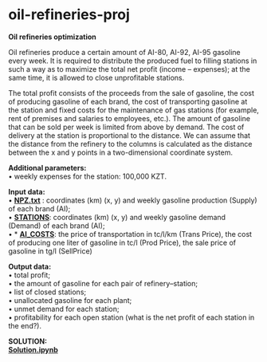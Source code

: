 # oil-refineries-proj

**Oil refineries optimization**

Oil refineries produce a certain amount of AI-80, AI-92, AI-95 gasoline every week. It is required to distribute the produced fuel to filling stations in such a way as to maximize the total net profit (income – expenses); at the same time, it is allowed to close unprofitable stations.

The total profit consists of the proceeds from the sale of gasoline, the cost of producing gasoline of each brand, the cost of transporting gasoline at the station and fixed costs for the maintenance of gas stations (for example, rent of premises and salaries to employees, etc.). The amount of gasoline that can be sold per week is limited from above by demand. The cost of delivery at the station is proportional to the distance. We can assume that the distance from the refinery to the columns is calculated as the distance between the x and y points in a two-dimensional coordinate system.

**Additional parameters:**  
• weekly expenses for the station: 100,000 KZT.  

**Input data:**  
• [**NPZ.txt**](https://github.com/aziart/oil-refineries-proj/blob/main/data/NPZ.txt) : coordinates (km) (x, y) and weekly gasoline production (Supply) of each brand (AI);  
• [**STATIONS**](https://github.com/aziart/oil-refineries-proj/blob/main/data/STATIONS.txt): coordinates (km) (x, y) and weekly gasoline demand (Demand) of each brand (AI);  
• * [**AI_COSTS**](https://github.com/aziart/oil-refineries-proj/blob/main/data/AI_COSTS.txt): the price of transportation in tc/l/km (Trans Price), the cost of producing one liter of gasoline in tc/l (Prod Price), the sale price of gasoline in tg/l (SellPrice)  

**Output data:**  
• total profit;  
• the amount of gasoline for each pair of refinery–station;  
• list of closed stations;  
• unallocated gasoline for each plant;  
• unmet demand for each station;  
• profitability for each open station (what is the net profit of each station in the end?).  

**SOLUTION:**  
[**Solution.ipynb**](https://github.com/aziart/oil-refineries-proj/blob/main/Solution.ipynb)